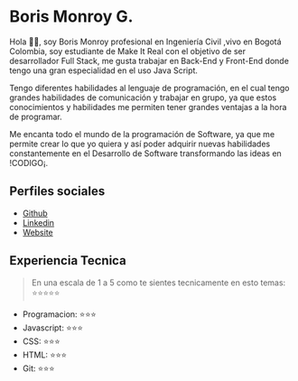 # Boris Monroy G.

Hola 👋🏻, soy Boris Monroy profesional en Ingeniería Civil ,vivo en Bogotá Colombia, soy estudiante de Make It Real con el objetivo de ser desarrollador Full Stack, me gusta trabajar en Back-End y Front-End donde tengo una gran especialidad en el uso Java Script. 

Tengo diferentes habilidades al lenguaje de programación, en el cual tengo grandes habilidades de comunicación y trabajar en grupo, ya que estos conocimientos y habilidades me permiten tener grandes ventajas a la hora de programar.

Me encanta todo el mundo de la programación de Software, ya que me permite crear lo que yo quiera y así poder adquirir nuevas habilidades constantemente en el Desarrollo de Software transformando las ideas en !CODIGO¡.


## Perfiles sociales

- [Github](https://github.com/borismg04)
- [Linkedin](www.linkedin.com/in/boris-monroy-g)
- [Website](https://gogole.com/)

## Experiencia Tecnica
> En una escala de 1 a 5 como te sientes tecnicamente en esto temas:  ⭐️⭐️⭐️⭐️⭐️

- Programacion: ⭐️⭐️⭐️
- Javascript: ⭐️⭐️⭐️
- CSS: ⭐️⭐️⭐️
- HTML: ⭐️⭐️⭐️
- Git: ⭐️⭐️⭐️